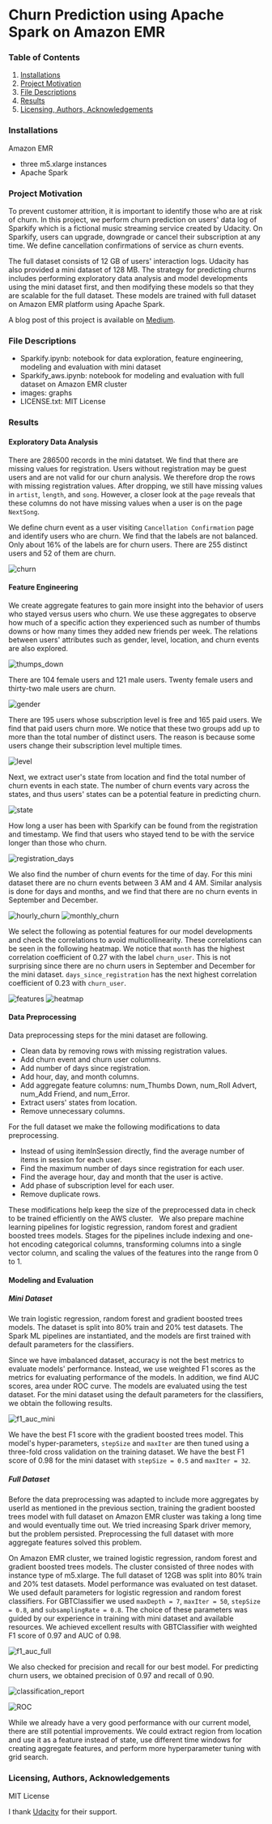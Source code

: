 # Churn Prediction using Apache Spark on Amazon EMR

### Table of Contents
1. [Installations](#installations)
2. [Project Motivation](#project_motivation)
3. [File Descriptions](#file_descriptions)
4. [Results](#results)
5. [Licensing, Authors, Acknowledgements](#licensing)

### Installations<a name="installations"></a>
Amazon EMR 
- three m5.xlarge instances
- Apache Spark

### Project Motivation<a name="project_motivation"></a>
To prevent customer attrition, it is important to identify those who are at risk of churn. In this project, we perform churn prediction on users' data log of Sparkify which is a fictional music streaming service created by Udacity. On Sparkify, users can upgrade, downgrade or cancel their subscription at any time. We define cancellation confirmations of service as churn events.

The full dataset consists of 12 GB of users' interaction logs. Udacity has also provided a mini dataset of 128 MB. The strategy for predicting churns includes performing exploratory data analysis and model developments using the mini dataset first, and then modifying these models so that they are scalable for the full dataset. These models are trained with full dataset on Amazon EMR platform using Apache Spark.

A blog post of this project is available on [Medium](https://medium.com/p/c2ca21be798b/edit).

### File Descriptions<a name="file_descriptions"></a>
- Sparkify.ipynb: notebook for data exploration, feature engineering, modeling and evaluation with mini dataset
- Sparkify_aws.ipynb: notebook for modeling and evaluation with full dataset on Amazon EMR cluster
- images: graphs
- LICENSE.txt: MIT License

### Results<a name="results"></a>
#### Exploratory Data Analysis
There are 286500 records in the mini datatset. We find that there are missing values for registration. Users without registration may be guest users and are not valid for our churn analysis. We therefore drop the rows with missing registration values. After dropping, we still have missing values in `artist`, `length`, and `song`. However, a closer look at the `page` reveals that these columns do not have missing values when a user is on the page `NextSong`.

We define churn event as a user visiting `Cancellation Confirmation` page and identify users who are churn. We find that the labels are not balanced. Only about 16% of the labels are for churn users.
There are 255 distinct users and 52 of them are churn.

![churn](/images/churns.png)

#### Feature Engineering
We create aggregate features to gain more insight into the behavior of users who stayed versus users who churn. We use these aggregates to observe how much of a specific action they experienced such as number of thumbs downs or how many times they added new friends per week. The relations between users' attributes such as gender, level, location, and churn events are also explored.

![thumps_down](/images/num_Thumbs_Down.png)

There are 104 female users and 121 male users. Twenty female users and thirty-two male users are churn.

![gender](/images/gender.png)

There are 195 users whose subscription level is free and 165 paid users. We find that paid users churn more. We notice that these two groups add up to more than the total number of distinct users. The reason is because some users change their subscription level multiple times.

![level](/images/level.png)

Next, we extract user's state from location and find the total number of churn events in each state. The number of churn events vary across the states, and thus users' states can be a potential feature in predicting churn.

![state](/images/state.png)

How long a user has been with Sparkify can be found from the registration and timestamp. We find that users who stayed tend to be with the service longer than those who churn.

![registration_days](/images/days_since_registration.png)

We also find the number of churn events for the time of day. For this mini dataset there are no churn events between 3 AM and 4 AM. Similar analysis is done for days and months, and we find that there are no churn events in September and December.

![hourly_churn](/images/hourly_churn_events.png)
![monthly_churn](/images/monthly_churn_events.png)

We select the following as potential features for our model developments and check the correlations to avoid multicollinearity. These correlations can be seen in the following heatmap. We notice that `month` has the highest correlation coefficient of 0.27 with the label `churn_user`. This is not surprising since there are no churn users in September and December for the mini dataset. `days_since_registration` has the next highest correlation coefficient of 0.23 with `churn_user`.

![features](/images/features.png)
![heatmap](/images/heatmap.png)


#### Data Preprocessing
Data preprocessing steps for the mini dataset are following. 
- Clean data by removing rows with missing registration values.
- Add churn event and churn user columns.
- Add number of days since registration.
- Add hour, day, and month columns. 
- Add aggregate feature columns: num_Thumbs Down, num_Roll Advert, num_Add Friend, and num_Error.
- Extract users' states from location. 
- Remove unnecessary columns. 

For the full dataset we make the following modifications to data preprocessing. 
- Instead of using itemInSession directly, find the average number of items in session for each user. 
- Find the maximum number of days since registration for each user. 
- Find the average hour, day and month that the user is active.
- Add phase of subscription level for each user.
- Remove duplicate rows. 

These modifications help keep the size of the preprocessed data in check to be trained efficiently on the AWS cluster.   
We also prepare machine learning pipelines for logistic regression, random forest and gradient boosted trees models. Stages for the pipelines include indexing and one-hot encoding categorical columns, transforming columns into a single vector column, and scaling the values of the features into the range from 0 to 1.

#### Modeling and Evaluation
##### Mini Dataset
We train logistic regression, random forest and gradient boosted trees models. The dataset is split into 80% train and 20% test datasets. The Spark ML pipelines are instantiated, and the models are first trained with default parameters for the classifiers. 

Since we have imbalanced dataset, accuracy is not the best metrics to evaluate models' performance. Instead, we use weighted F1 scores as the metrics for evaluating performance of the models. In addition, we find AUC scores, area under ROC curve. The models are evaluated using the test dataset. For the mini dataset using the default parameters for the classifiers, we obtain the following results.

![f1_auc_mini](/images/f1_auc_mini.png)

We have the best F1 score with the gradient boosted trees model. This model's hyper-parameters, `stepSize` and `maxIter` are then tuned using a three-fold cross validation on the training dataset. We have the best F1 score of 0.98 for the mini dataset with `stepSize = 0.5` and `maxIter = 32`. 

##### Full Dataset

Before the data preprocessing was adapted to include more aggregates by userId as mentioned in the previous section, training the gradient boosted trees model with full dataset on Amazon EMR cluster was taking a long time and would eventually time out. We tried increasing Spark driver memory, but the problem persisted. Preprocessing the full dataset with more aggregate features solved this problem. 

On Amazon EMR cluster, we trained logistic regression, random forest and gradient boosted trees models. The cluster consisted of three nodes with instance type of m5.xlarge. The full dataset of 12GB was split into 80% train and 20% test datasets. Model performance was evaluated on test dataset. We used default parameters for logistic regression and random forest classifiers. For GBTClassifier we used `maxDepth = 7`, `maxIter = 50`, `stepSize = 0.8`, and `subsamplingRate = 0.8`. The choice of these parameters was guided by our experience in training with mini dataset and available resources. We achieved excellent results with GBTClassifier with weighted F1 score of 0.97 and AUC of 0.98. 

![f1_auc_full](/images/f1_auc_full.png)

We also checked for precision and recall for our best model. For predicting churn users, we obtained precision of 0.97 and recall of 0.90.

![classification_report](/images/classification_report.png)

![ROC](/images/ROC_Curve.png)



While we already have a very good performance with our current model, there are still potential improvements. We could extract region from location and use it as a feature instead of state, use different time windows for creating aggregate features, and perform more hyperparameter tuning with grid search.




### Licensing, Authors, Acknowledgements<a name="licensing"></a>
MIT License

I thank [Udacity](https://www.udacity.com) for their support. 







